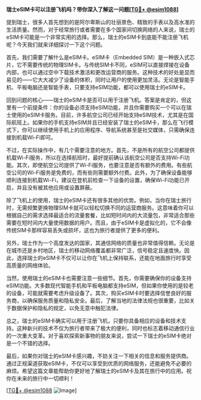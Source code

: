 **瑞士eSIM卡可以注册飞机吗？带你深入了解这一问题[[TG💪+ @esim1088](https://t.me/s/esim1088)]**

提到瑞士，很多人首先想到的是阿尔卑斯山的壮丽景色、精致的手表以及高水准的生活质量。然而，对于经常旅行或者需要在多个国家间切换网络的人来说，瑞士的eSIM卡可能是一个非常实用的选择。那么，瑞士的eSIM卡到底能不能注册飞机呢？今天我们就来详细探讨一下这个问题。

首先，我们需要了解什么是eSIM卡。eSIM卡（Embedded SIM）是一种嵌入式芯片，它不需要传统的物理SIM卡。与传统SIM卡不同，eSIM可以直接焊接在设备内部，也可以通过空中下载技术激活和更改运营商的服务。这种技术的好处是显而易见的——它大大减少了设备的体积，同时让用户的使用更加灵活。无论是智能手机、平板电脑还是智能手表，只要支持eSIM功能，都可以使用瑞士的eSIM卡。

回到问题的核心——瑞士的eSIM卡是否可以用于注册飞机。答案是肯定的，但这里有一个前提条件：你的设备必须支持eSIM功能，并且你需要购买一个可以在瑞士使用的eSIM卡服务。目前，许多航空公司已经开始支持eSIM技术，尤其是在国际航班上。如果你的手机支持eSIM并且已经安装了瑞士的eSIM卡，那么在飞行模式下，你可以继续使用手机上的应用程序、导航系统甚至是社交媒体，只需确保连接到机载Wi-Fi即可。

不过，在实际操作中，有几个需要注意的地方。首先，不是所有的航空公司都提供机载Wi-Fi服务，所以在选择航班时，最好提前确认该航空公司是否支持Wi-Fi功能。其次，即使航空公司提供了Wi-Fi服务，也要注意是否有额外的费用。有些航空公司的Wi-Fi服务是免费的，而有些则需要额外付费。此外，为了确保设备能够顺利连接到机载Wi-Fi，建议在登机前检查一下设备的设置，确保Wi-Fi功能已开启，并且没有被其他应用或设置屏蔽。

除了飞机上的使用，瑞士的eSIM卡还有很多其他的优势。例如，当你在瑞士旅行时，无需频繁更换物理SIM卡就可以轻松切换不同的运营商服务。这意味着你可以根据自己的需求选择最适合的流量套餐，比如短时间内的大流量包，非常适合那些需要在短时间内大量使用数据的用户。而且，由于eSIM卡是虚拟化的，它不会像传统SIM卡那样容易丢失或损坏，这也为旅行者提供了更多的便利。

另外，瑞士作为一个高度发达的国家，其通信网络的质量也非常值得信赖。无论是在城市还是乡村地区，瑞士的移动网络覆盖都非常广泛，信号稳定且速度快。因此，选择瑞士的eSIM卡不仅可以让你在飞机上保持联系，还能在地面旅行时享受高质量的网络体验。

当然，使用瑞士的eSIM卡也需要注意一些细节。首先，你需要确保你的设备支持eSIM功能。大多数现代智能手机和平板电脑都支持eSIM，但如果你使用的是较老的设备，可能就需要考虑升级设备了。其次，购买eSIM卡时要选择信誉良好的服务商，以确保服务质量和隐私安全。最后，了解当地的法律法规也很重要，比如关于数据保护和隐私的规定，以免无意中触犯法律。

总之，瑞士的eSIM卡确实可以用于注册飞机，只要你具备相应的设备和技术支持。这种新兴的技术不仅为旅行者带来了极大的便利，同时也标志着移动通信行业的一次重大变革。对于喜欢探索新事物的朋友来说，尝试一下瑞士的eSIM卡绝对是一个不错的选择。

最后，如果你对瑞士的eSIM卡感兴趣，不妨关注一下相关的信息和服务提供商。通过正规渠道获取eSIM卡，不仅可以享受到优质的网络服务，还能避免不必要的麻烦。希望这篇文章能帮助你更好地了解瑞士的eSIM卡及其在旅行中的应用。祝你在未来的旅行中一切顺利！

[[TG💪+ @esim1088](https://t.me/s/esim1088) ![Image](https://i.postimg.cc/4NQfJmqS/Snipaste-2025-05-13-00-14-12.png)]